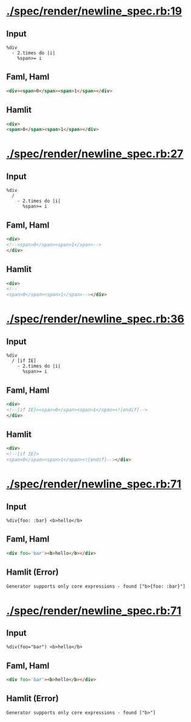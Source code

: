 # [./spec/render/newline_spec.rb:19](../../../spec/render/newline_spec.rb#L19)
## Input
```haml
%div
  - 2.times do |i|
    %span>= i

```

## Faml, Haml
```html
<div><span>0</span><span>1</span></div>

```

## Hamlit
```html
<div>
<span>0</span><span>1</span></div>

```

# [./spec/render/newline_spec.rb:27](../../../spec/render/newline_spec.rb#L27)
## Input
```haml
%div
  /
    - 2.times do |i|
      %span>= i

```

## Faml, Haml
```html
<div>
<!--<span>0</span><span>1</span>-->
</div>

```

## Hamlit
```html
<div>
<!--
<span>0</span><span>1</span>--></div>

```

# [./spec/render/newline_spec.rb:36](../../../spec/render/newline_spec.rb#L36)
## Input
```haml
%div
  / [if IE]
    - 2.times do |i|
      %span>= i

```

## Faml, Haml
```html
<div>
<!--[if IE]><span>0</span><span>1</span><![endif]-->
</div>

```

## Hamlit
```html
<div>
<!--[if IE]>
<span>0</span><span>1</span><![endif]--></div>

```

# [./spec/render/newline_spec.rb:71](../../../spec/render/newline_spec.rb#L71)
## Input
```haml
%div{foo: :bar} <b>hello</b>
```

## Faml, Haml
```html
<div foo='bar'><b>hello</b></div>

```

## Hamlit (Error)
```html
Generator supports only core expressions - found ["b>{foo: :bar}"]
```

# [./spec/render/newline_spec.rb:71](../../../spec/render/newline_spec.rb#L71)
## Input
```haml
%div(foo="bar") <b>hello</b>
```

## Faml, Haml
```html
<div foo='bar'><b>hello</b></div>

```

## Hamlit (Error)
```html
Generator supports only core expressions - found ["b>"]
```

